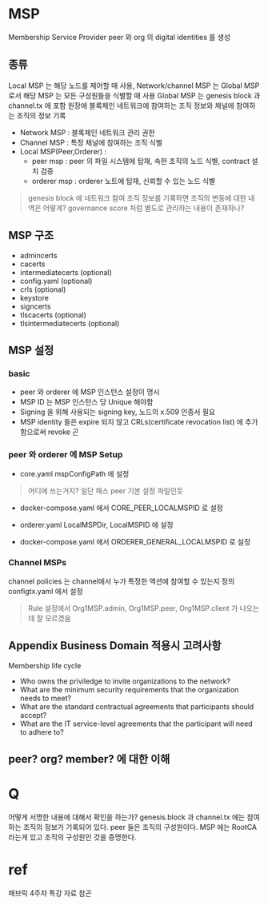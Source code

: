 # MSP
Membership Service Provider
peer 와 org 의 digital identities 를 생성

## 종류
Local MSP 는 해당 노드를 제어할 때 사용, 
Network/channel MSP 는 Global MSP 로서 해당 MSP 는 모든 구성원들을 식별할 때 사용
Global MSP 는 genesis block 과 channel.tx 에 포함
원장에 블록체인 네트워크에 참여하는 조직 정보와 채널에 참여하는 조직의 정보 기록
- Network MSP : 블록체인 네트워크 관리 권한
- Channel MSP : 특정 채널에 참여하는 조직 식별
- Local MSP(Peer,Orderer) : 
    + peer msp : peer 의 파일 시스템에 탑재, 속한 조직의 노드 식별, contract 설치 검증
    + orderer msp : orderer 노트에 탑재, 신뢰할 수 있는 노드 식별

> genesis block 에 네트워크 참여 조직 정보를 기록하면 조직의 변동에 대한 내역은 어떻게?
> governance score 처럼 별도로 관리하는 내용이 존재하나?


## MSP 구조
- admincerts
- cacerts
- intermediatecerts (optional)
- config.yaml (optional)
- crls (optional)
- keystore
- signcerts
- tlscacerts (optional)
- tlsintermediatecerts (optional)

## MSP 설정
### basic
- peer 와 orderer 에 MSP 인스턴스 설정이 명시
- MSP ID 는 MSP 인스턴스 당 Unique 해야함
- Signing 을 위해 사용되는 signing key, 노드의 x.509 인증서 필요
- MSP identity 들은 expire 되지 않고 CRLs(certificate revocation list) 에 추가함으로써 revoke
곤
### peer 와 orderer 에 MSP Setup
- core.yaml
mspConfigPath 에 설정
> 어디에 쓰는거지? 일단 패스 peer 기본 설정 파일인듯
- docker-compose.yaml
에서 CORE_PEER_LOCALMSPID 로 설정

- orderer.yaml
LocalMSPDir, LocalMSPID 에 설정
- docker-compose.yaml
에서 ORDERER_GENERAL_LOCALMSPID 로 설정

### Channel MSPs
channel policies 는 channel에서 누가 특정한 액션에 참여할 수 있는지 정의
configtx.yaml 에서 설정
> Rule 설정에서 Org1MSP.admin, Org1MSP.peer, Org1MSP.client 가 나오는데 잘 모르겠음

## Appendix Business Domain 적용시 고려사항
Membership life cycle
- Who owns the priviledge to invite organizations to the network?
- What are the minimum security requirements that the organization needs to meet?
- What are the standard contractual agreements that participants should accept?
- What are the IT service-level agreements that the participant will need to adhere to?

## peer? org? member? 에 대한 이해


# Q
어떻게 서명한 내용에 대해서 확인을 하는가?
genesis.block 과 channel.tx 에는 참여하는 조직의 정보가 기록되어 있다.
peer 들은 조직의 구성원이다. MSP 에는 RootCA 라는게 있고 조직의 구성원인 것을 증명한다.

# ref
패브릭 4주차 특강 자료 참곤